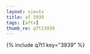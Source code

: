```yaml
--- 
layout: sieutv
title: af 3939
tags: [aftv]
thumb_re: q7t13939
---
```

{% include q7t1 key="3939" %} 
